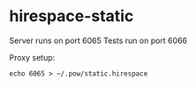# hirespace-static

Server runs on port 6065
Tests run on port 6066

Proxy setup:

```echo 6065 > ~/.pow/static.hirespace```